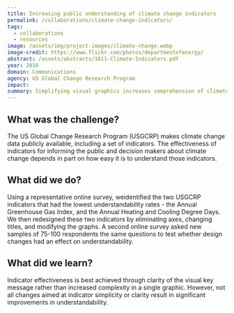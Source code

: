```yaml
---
title: Increasing public understanding of climate change indicators
permalink: /collaborations/climate-change-indicators/
tags: 
  - collaborations
  - resources
image: /assets/img/project-images/climate-change.webp
image-credit: https://www.flickr.com/photos/departmentofenergy/
abstract: /assets/abstracts/1611-Climate-Indicators.pdf
year: 2016
domain: Communications
agency: US Global Change Research Program
impact:
summary: Simplifying visual graphics increases comprehension of climate change indicators
---
```

## What was the challenge?
The US Global Change Research Program (USGCRP) makes climate change data publicly available, including a set of indicators. The effectiveness of indicators for informing the public and decision makers about climate change depends in part on how easy it is to understand those indicators.

## What did we do?
Using a representative online survey, weidentified the two USGCRP indicators that had the lowest understandability rates - the Annual Greenhouse Gas Index, and the Annual Heating and Cooling Degree Days. We then redesigned these two indicators by eliminating axes, changing titles, and modifying the graphs. A second online survey asked new samples of 75-100 respondents the same questions to test whether design changes had an effect on understandability.

## What did we learn?
Indicator effectiveness is best achieved through clarity of the visual key message rather than increased complexity in a single graphic. However, not all changes aimed at indicator simplicity or clarity result in significant improvements in understandability.
